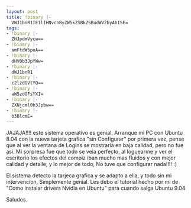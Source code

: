 ```yaml
---
layout: post
title: !binary |-
  VWJ1bnR1IE1lIHNvcnByZW5kZSBkZSBudWV2byAhISE=
tags:
- !binary |-
  ZHJpdmVycw==
- !binary |-
  amFtdW5peA==
- !binary |-
  dHV0b3JpYWw=
- !binary |-
  dWJ1bnR1
- !binary |-
  c2lzdGVtYQ==
- !binary |-
  aW5zdGFsYXI=
- !binary |-
  ZXNjcml0b3Jpbw==
- !binary |-
  b3BlcmE=
---
```

JAJAJA!!!!  este sistema operativo es genial.  Arranque mi PC con Ubuntu 8.04 con la nueva tarjeta grafica "sin Configurar" por primera vez, pense que al ver la ventana de Logins se mostraria en baja calidad, pero no fue asi. Mi sorpresa fue que todo se veia perfecto, al loguearme y ver el escritorio los efectos del compiz iban mucho mas fluidos y con mejor calidad y detalle, y lo mejor de todo, No tuve que configurar nada!!!! :)

El sistema detecto la tarjeca grafica y se adapto a ella, y todo sin mi intervencion, Simplemente genial. Les debo el tutorial hecho por mi de "Como instalar drivers Nvidia en Ubuntu" para cuando salga Ubuntu 9.04

Saludos.

